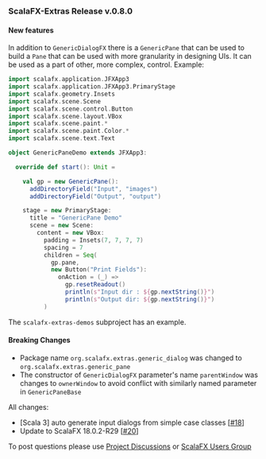 ### ScalaFX-Extras Release v.0.8.0

#### New features

In addition to `GenericDialogFX` there is a `GenericPane` that can be used to build a `Pane` that can be used with more
granularity in designing UIs. It can be used as a part of other, more complex, control. Example:

```scala
import scalafx.application.JFXApp3
import scalafx.application.JFXApp3.PrimaryStage
import scalafx.geometry.Insets
import scalafx.scene.Scene
import scalafx.scene.control.Button
import scalafx.scene.layout.VBox
import scalafx.scene.paint.*
import scalafx.scene.paint.Color.*
import scalafx.scene.text.Text

object GenericPaneDemo extends JFXApp3:

  override def start(): Unit =

    val gp = new GenericPane():
      addDirectoryField("Input", "images")
      addDirectoryField("Output", "output")

    stage = new PrimaryStage:
      title = "GenericPane Demo"
      scene = new Scene:
        content = new VBox:
          padding = Insets(7, 7, 7, 7)
          spacing = 7
          children = Seq(
            gp.pane,
            new Button("Print Fields"):
              onAction = (_) =>
                gp.resetReadout()
                println(s"Input dir : ${gp.nextString()}")
                println(s"Output dir: ${gp.nextString()}")
          )
```

The `scalafx-extras-demos` subproject has an example.

#### Breaking Changes

* Package name `org.scalafx.extras.generic_dialog` was changed to `org.scalafx.extras.generic_pane` 
* The constructor of `GenericDialogFX` parameter's name `parentWindow` was changes to `ownerWindow` to avoid conflict
  with similarly named parameter in `GenericPaneBase`



All changes:

* \[Scala 3\] auto generate input dialogs from simple case classes [[#18]]
* Update to ScalaFX 18.0.2-R29 [[#20]]

To post questions please use [Project Discussions][Discussions] or [ScalaFX Users Group][scalafx-users]

[Discussions]: https://github.com/scalafx/scalafx-extras/discussions

[scalafx-users]: https://groups.google.com/forum/#!forum/scalafx-users

[#18]: https://github.com/scalafx/scalafx-extras/issues/18

[#20]: https://github.com/scalafx/scalafx-extras/issues/20

